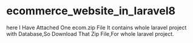 # ecommerce_website_in_laravel8
here I Have Attached One ecom.zip File It contains whole laravel project with Database,So Download That Zip File,For whole laravel project.
